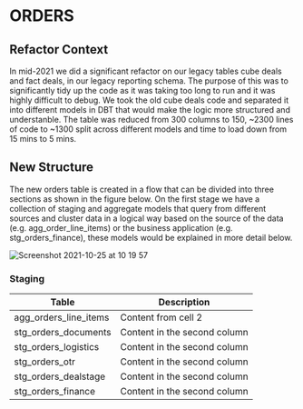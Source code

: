 # ORDERS

## Refactor Context

In mid-2021 we did a significant refactor on our legacy tables cube deals and fact deals, in our legacy reporting schema.
The purpose of this was to significantly tidy up the code as it was taking too long to run and it was highly difficult to debug.
We took the old cube deals code and separated it into different models in DBT that would make the logic more structured and understanble.
The table was reduced from 300 columns to 150, ~2300 lines of code to ~1300 split across different models and time to load down from 15 mins to 5 mins.


## New Structure

The new orders table is created in a flow that can be divided into three sections as shown in the figure below. On the first stage we have a collection of staging and aggregate models that query from different sources and cluster data in a logical way based on the source of the data (e.g. agg_order_line_items) or the business application (e.g. stg_orders_finance), these models would be explained in more detail below.

![Screenshot 2021-10-25 at 10 19 57](https://user-images.githubusercontent.com/61149777/138660555-553125f9-43b7-40b0-8317-205a9b7daa87.png)


### Staging

Table | Description
------------ | -------------
agg_orders_line_items | Content from cell 2
stg_orders_documents | Content in the second column
stg_orders_logistics | Content in the second column
stg_orders_otr | Content in the second column
stg_orders_dealstage | Content in the second column
stg_orders_finance | Content in the second column
